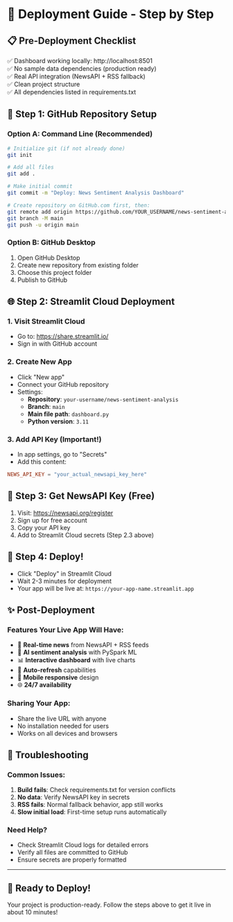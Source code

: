 # 🚀 Deployment Guide - Step by Step

## 📋 **Pre-Deployment Checklist**

✅ Dashboard working locally: http://localhost:8501  
✅ No sample data dependencies (production ready)  
✅ Real API integration (NewsAPI + RSS fallback)  
✅ Clean project structure  
✅ All dependencies listed in requirements.txt  

## 🔧 **Step 1: GitHub Repository Setup**

### Option A: Command Line (Recommended)
```bash
# Initialize git (if not already done)
git init

# Add all files
git add .

# Make initial commit
git commit -m "Deploy: News Sentiment Analysis Dashboard"

# Create repository on GitHub.com first, then:
git remote add origin https://github.com/YOUR_USERNAME/news-sentiment-analysis.git
git branch -M main
git push -u origin main
```

### Option B: GitHub Desktop
1. Open GitHub Desktop
2. Create new repository from existing folder
3. Choose this project folder
4. Publish to GitHub

## 🌐 **Step 2: Streamlit Cloud Deployment**

### 1. Visit Streamlit Cloud
- Go to: https://share.streamlit.io/
- Sign in with GitHub account

### 2. Create New App
- Click "New app"
- Connect your GitHub repository
- Settings:
  - **Repository**: `your-username/news-sentiment-analysis`
  - **Branch**: `main` 
  - **Main file path**: `dashboard.py`
  - **Python version**: `3.11`

### 3. Add API Key (Important!)
- In app settings, go to "Secrets"
- Add this content:
```toml
NEWS_API_KEY = "your_actual_newsapi_key_here"
```

## 🔑 **Step 3: Get NewsAPI Key (Free)**

1. Visit: https://newsapi.org/register
2. Sign up for free account
3. Copy your API key
4. Add to Streamlit Cloud secrets (Step 2.3 above)

## 🎯 **Step 4: Deploy!**

- Click "Deploy" in Streamlit Cloud
- Wait 2-3 minutes for deployment
- Your app will be live at: `https://your-app-name.streamlit.app`

## ✨ **Post-Deployment**

### Features Your Live App Will Have:
- 📰 **Real-time news** from NewsAPI + RSS feeds
- 🤖 **AI sentiment analysis** with PySpark ML
- 📊 **Interactive dashboard** with live charts  
- 🔄 **Auto-refresh** capabilities
- 📱 **Mobile responsive** design
- 🌐 **24/7 availability**

### Sharing Your App:
- Share the live URL with anyone
- No installation needed for users
- Works on all devices and browsers

## 🚨 **Troubleshooting**

### Common Issues:
1. **Build fails**: Check requirements.txt for version conflicts
2. **No data**: Verify NewsAPI key in secrets
3. **RSS fails**: Normal fallback behavior, app still works
4. **Slow initial load**: First-time setup runs automatically

### Need Help?
- Check Streamlit Cloud logs for detailed errors
- Verify all files are committed to GitHub
- Ensure secrets are properly formatted

---

## 🎉 **Ready to Deploy!**

Your project is production-ready. Follow the steps above to get it live in about 10 minutes!